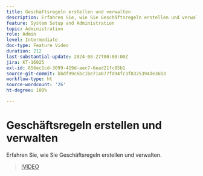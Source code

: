 ```yaml
---
title: Geschäftsregeln erstellen und verwalten
description: Erfahren Sie, wie Sie Geschäftsregeln erstellen und verwalten.
feature: System Setup and Administration
topic: Administration
role: Admin
level: Intermediate
doc-type: Feature Video
duration: 212
last-substantial-update: 2024-08-27T00:00:00Z
jira: KT-16025
exl-id: 856ec1cd-3099-419d-aec7-6ead21fc85b1
source-git-commit: bbdf99c6bc1be714077fd94fc3f8325394de36b3
workflow-type: ht
source-wordcount: '26'
ht-degree: 100%

---
```


# Geschäftsregeln erstellen und verwalten

Erfahren Sie, wie Sie Geschäftsregeln erstellen und verwalten.

>[!VIDEO](https://video.tv.adobe.com/v/3433105/?quality=12&learn=on&enablevpops=1)
